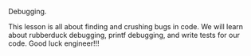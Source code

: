 Debugging.


This lesson is all about finding and crushing bugs in code. We will learn about rubberduck debugging, printf debugging, and write tests for our code. Good luck engineer!!!
